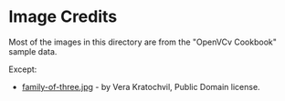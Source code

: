 Image Credits
=============

Most of the images in this directory are from the "OpenVCv Cookbook" sample data. 

Except: 

* [family-of-three.jpg](https://www.publicdomainpictures.net/en/view-image.php?image=10550&picture=family-of-three) - by Vera Kratochvil, Public Domain license.


